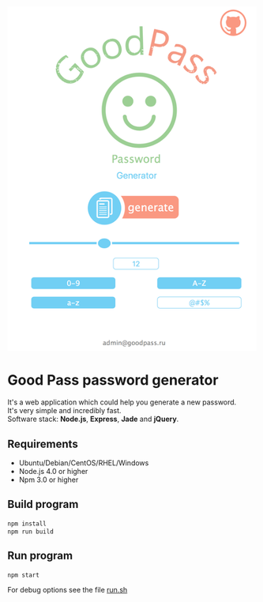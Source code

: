 ![Home page](public/img/main-screen.png)

# Good Pass password generator

It's a web application which could help you generate a new password.  
It's very simple and incredibly fast.  
Software stack: __Node.js__, __Express__, __Jade__ and __jQuery__.

## Requirements

- Ubuntu/Debian/CentOS/RHEL/Windows
- Node.js 4.0 or higher
- Npm 3.0 or higher


## Build program

```
npm install
npm run build
```

## Run program

```
npm start
```

For debug options see the file [run.sh](run.sh)

